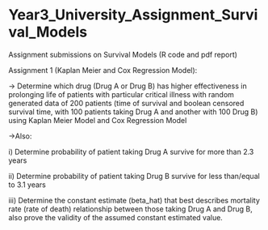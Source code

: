 # Year3_University_Assignment_Survival_Models
Assignment submissions on Survival Models (R code and pdf report)

Assignment 1 (Kaplan Meier and Cox Regression Model):

->   Determine which drug (Drug A or Drug B) has higher effectiveness in prolonging life of patients with particular critical illness with random generated data of 200 patients (time of survival and boolean censored survival time, with 100 patients taking Drug A and another with 100 Drug B) using Kaplan Meier Model and Cox Regression Model

->Also:

i)   Determine probability of patient taking Drug A survive for more than 2.3 years

ii)  Determine probability of patient taking Drug B survive for less than/equal to 3.1 years

iii) Determine the constant estimate (beta_hat) that best describes mortality rate (rate of death) relationship between those taking Drug A and Drug B, also prove the validity of the assumed constant estimated value.
